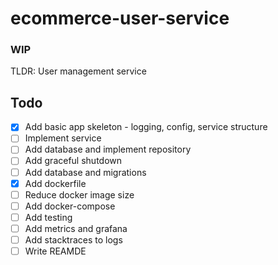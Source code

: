 # ecommerce-user-service
###  WIP
TLDR: User management service


## Todo
- [x] Add basic app skeleton - logging, config, service structure
- [ ] Implement service
- [ ] Add database and implement repository
- [ ] Add graceful shutdown
- [ ] Add database and migrations
- [x] Add dockerfile
- [ ] Reduce docker image size
- [ ] Add docker-compose
- [ ] Add testing
- [ ] Add metrics and grafana
- [ ] Add stacktraces to logs
- [ ] Write REAMDE